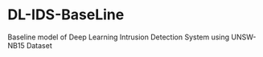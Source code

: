 # DL-IDS-BaseLine
Baseline model of Deep Learning Intrusion Detection System using UNSW-NB15 Dataset
